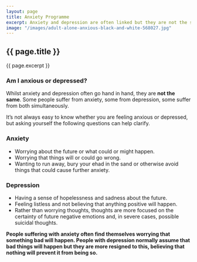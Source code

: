 ```yaml
---
layout: page
title: Anxiety Programme
excerpt: Anxiety and depression are often linked but they are not the same thing. Most people experience some form of anxiety when facing particularly stressful situations but anxiety disorders are severe and can disrupt the day-to-day life of an individual. Depression is a common psychological disorder and is more than just feeling unhappy, bored or fed up. There isn't a single cause of depression, but hypnotherapy is gaining wider recognition as a depression treatment as it seeks to uncover the root cause of the negative feelings and emotion, thus removing the symptoms of depression.
image: "/images/adult-alone-anxious-black-and-white-568027.jpg"
---
```

## {{ page.title }}

{{ page.excerpt }}

### Am I anxious or depressed?

Whilst anxiety and depression often go hand in hand, they are **not the same**. Some people suffer from anxiety, some from depression, some suffer from both simultaneously.

It’s not always easy to know whether you are feeling anxious or depressed, but asking yourself the following questions can help clarify.

### Anxiety

- Worrying about the future or what could or might happen.
- Worrying that things will or could go wrong.
- Wanting to run away, bury your ehad in the sand or otherwise avoid things that could cause further anxiety.

### Depression

- Having a sense of hopelessness and sadness about the future.
- Feeling listless and not believing that anything positive will happen.
- Rather than worrying thoughts, thoughts are more focused on the certainty of future negative emotions and, in severe cases, possible suicidal thoughts.

**People suffering with anxiety often find themselves worrying that something bad will happen. People with depression normally assume that bad things will happen but they are more resigned to this, believing that nothing will prevent it from being so.**
